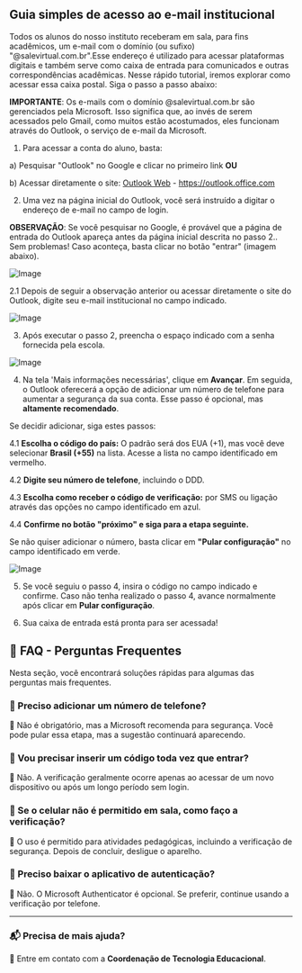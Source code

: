 ## Guia simples de acesso ao e-mail institucional ##
Todos os alunos do nosso instituto receberam em sala, para fins acadêmicos, um e-mail com o domínio (ou sufixo) "@salevirtual.com.br".Esse endereço é utilizado para acessar plataformas digitais e também serve como caixa de entrada para comunicados e outras correspondências acadêmicas. Nesse rápido tutorial, iremos explorar como acessar essa caixa postal. Siga o passo a passo abaixo:

**IMPORTANTE**: Os e-mails com o domínio @salevirtual.com.br são gerenciados pela Microsoft. Isso significa que, ao invés de serem acessados pelo Gmail, como muitos estão acostumados, eles funcionam através do Outlook, o serviço de e-mail da Microsoft.

1. Para acessar a conta do aluno, basta:

a) Pesquisar "Outlook" no Google e clicar no primeiro link **OU**

b) Acessar diretamente o site: [Outlook Web](https://outlook.office.com) - https://outlook.office.com 

2. Uma vez na página inicial do Outlook, você será instruído a digitar o endereço de e-mail no campo de login.

**OBSERVAÇÃO**: Se você pesquisar no Google, é provável que a página de entrada do Outlook apareça antes da página inicial descrita no passo 2.. Sem problemas! Caso aconteça, basta clicar no botão "entrar" (imagem abaixo).

![Image](https://i.imgur.com/8YSyB7X.png)

2.1 Depois de seguir a observação anterior ou acessar diretamente o site do Outlook, digite seu e-mail institucional no campo indicado.

![Image](https://i.imgur.com/8CyakGC.png)

3. Após executar o passo 2, preencha o espaço indicado com a senha fornecida pela escola.
   
![Image](https://github.com/user-attachments/assets/140335d9-13d0-4f76-8f30-bac1bdcea166)

4. Na tela 'Mais informações necessárias', clique em **Avançar**. Em seguida, o Outlook oferecerá a opção de adicionar um número de telefone para aumentar a segurança da sua conta. Esse passo é opcional, mas **altamente recomendado**.  

Se decidir adicionar, siga estes passos:  

4.1 **Escolha o código do país:** O padrão será dos EUA (+1), mas você deve selecionar **Brasil (+55)** na lista. Acesse a lista no campo identificado em vermelho.

4.2 **Digite seu número de telefone**, incluindo o DDD.  

4.3 **Escolha como receber o código de verificação:** por SMS ou ligação através das opções no campo identificado em azul.

4.4 **Confirme no botão "próximo" e siga para a etapa seguinte.**  

Se não quiser adicionar o número, basta clicar em **"Pular configuração"** no campo identificado em verde.

![Image](https://i.imgur.com/VB5Vtzu.png)

5. Se você seguiu o passo 4, insira o código no campo indicado e confirme. Caso não tenha realizado o passo 4, avance normalmente após clicar em **Pular configuração**.
   
6. Sua caixa de entrada está pronta para ser acessada!

## 🏢 FAQ - Perguntas Frequentes ##

Nesta seção, você encontrará soluções rápidas para algumas das perguntas mais frequentes. 

### 📌 Preciso adicionar um número de telefone? ###

🔹 Não é obrigatório, mas a Microsoft recomenda para segurança. Você pode pular essa etapa, mas a sugestão continuará aparecendo.

### 🔐 Vou precisar inserir um código toda vez que entrar? ###

🔹 Não. A verificação geralmente ocorre apenas ao acessar de um novo dispositivo ou após um longo período sem login.

### 📱 Se o celular não é permitido em sala, como faço a verificação? ###

🔹 O uso é permitido para atividades pedagógicas, incluindo a verificação de segurança. Depois de concluir, desligue o aparelho.

### 📲 Preciso baixar o aplicativo de autenticação? ### 

🔹 Não. O Microsoft Authenticator é opcional. Se preferir, continue usando a verificação por telefone.

---
### 📬 Precisa de mais ajuda? ###

📌 Entre em contato com a **Coordenação de Tecnologia Educacional**.
